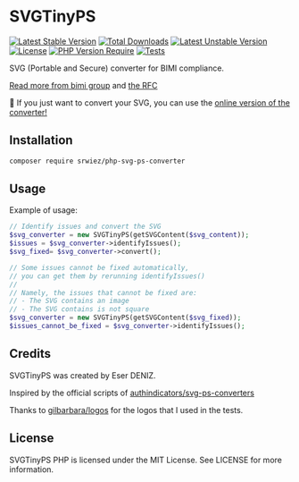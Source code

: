 # SVGTinyPS
[![Latest Stable Version](http://poser.pugx.org/srwiez/php-svg-ps-converter/v)](https://packagist.org/packages/srwiez/php-svg-ps-converter) [![Total Downloads](http://poser.pugx.org/srwiez/php-svg-ps-converter/downloads)](https://packagist.org/packages/srwiez/php-svg-ps-converter) [![Latest Unstable Version](http://poser.pugx.org/srwiez/php-svg-ps-converter/v/unstable)](https://packagist.org/packages/srwiez/php-svg-ps-converter) [![License](http://poser.pugx.org/srwiez/php-svg-ps-converter/license)](https://packagist.org/packages/srwiez/php-svg-ps-converter) [![PHP Version Require](http://poser.pugx.org/srwiez/php-svg-ps-converter/require/php)](https://packagist.org/packages/srwiez/php-svg-ps-converter)
[![Tests](https://github.com/SRWieZ/php-svg-ps-converter/actions/workflows/test.yml/badge.svg)](https://github.com/SRWieZ/php-svg-ps-converter/actions/workflows/tests.yml)

SVG (Portable and Secure) converter for BIMI compliance.

[Read more from bimi group](https://bimigroup.org/creating-bimi-svg-logo-files/)
and [the RFC](https://datatracker.ietf.org/doc/id/draft-svg-tiny-ps-abrotman-00.txt)

🧪 If you just want to convert your SVG, you can use the
[online version of the converter!](https://checkbimi.com/convertsvg)

## Installation

```bash
composer require srwiez/php-svg-ps-converter
```

## Usage

Example of usage:

```php
// Identify issues and convert the SVG
$svg_converter = new SVGTinyPS(getSVGContent($svg_content));
$issues = $svg_converter->identifyIssues();
$svg_fixed= $svg_converter->convert();

// Some issues cannot be fixed automatically,
// you can get them by rerunning identifyIssues()
//
// Namely, the issues that cannot be fixed are:
// - The SVG contains an image
// - The SVG contains is not square
$svg_converter = new SVGTinyPS(getSVGContent($svg_fixed));
$issues_cannot_be_fixed = $svg_converter->identifyIssues();
```


## Credits

SVGTinyPS was created by Eser DENIZ.

Inspired by the official scripts
of [authindicators/svg-ps-converters](https://github.com/authindicators/svg-ps-converters)

Thanks to [gilbarbara/logos](https://github.com/gilbarbara/logos) for the logos that I used in the tests.

## License

SVGTinyPS PHP is licensed under the MIT License. See LICENSE for more information.